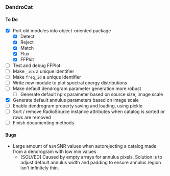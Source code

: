 ### DendroCat

#### To Do
 - [X] Port old modules into object-oriented package
    - [X] Detect
    - [X] Reject
    - [X] Match
    - [X] Flux
    - [X] FFPlot
 - [ ] Test and debug FFPlot
 - [ ] Make `_idx` a unique identifier
 - [ ] Make `freq_id` a unique identifier
 - [ ] Write new module to plot spectral energy distributions
 - [ ] Make default dendrogram parameter generation more robust
     - [ ] Generate default npix parameter based on source size, image scale
 - [X] Generate default annulus parameters based on image scale
 - [ ] Enable dendrogram property saving and loading, using pickle
 - [ ] Sort / remove RadioSource instance attributes when catalog is sorted or rows are removed
 - [ ] Finish documenting methods
 
#### Bugs
 - Large amount of `NaN` SNR values when autorejecting a catalog made from a dendrogram with low min values
    - [SOLVED] Caused by empty arrays for annulus pixels. Solution is to adjust default annulus width and padding to ensure annulus region isn't infinitely thin.

